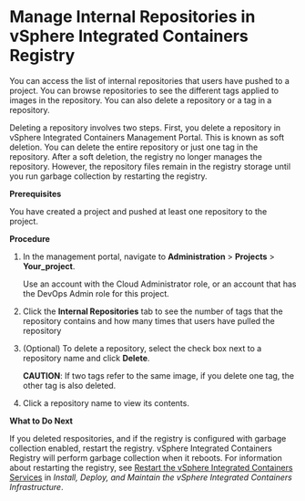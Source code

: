 # Manage Internal Repositories in vSphere Integrated Containers Registry

You can access the list of internal repositories that users have pushed to a project. You can browse repositories to see the different tags applied to images in the repository. You can also delete a repository or a tag in a repository.

Deleting a repository involves two steps. First, you delete a repository in vSphere Integrated Containers Management Portal. This is known as soft deletion. You can delete the entire repository or just one tag in the repository. After a soft deletion, the registry no longer manages the repository. However, the repository files remain in the registry storage until you run garbage collection by restarting the registry.

**Prerequisites**

You have created a project and pushed at least one repository to the project.

**Procedure**

1. In the management portal, navigate to **Administration** > **Projects** > **Your_project**.
   
    Use an account with the Cloud Administrator role, or an account that has the DevOps Admin role for this project.

2. Click the **Internal Repositories** tab to see the number of tags that the repository contains and how many times that users have pulled the repository
3. (Optional) To delete a repository, select the check box next to a repository name and click **Delete**.

   **CAUTION**: If two tags refer to the same image, if you delete one tag, the other tag is also deleted.
4. Click a repository name to view its contents.

**What to Do Next**

If you deleted respositories, and if the registry is configured with garbage collection enabled, restart the registry. vSphere Integrated Containers Registry will perform garbage collection when it reboots. For information about restarting the registry, see [Restart the vSphere Integrated Containers Services](../vic_vsphere_admin/restart_services.md) in *Install, Deploy, and Maintain the vSphere Integrated Containers Infrastructure*.
